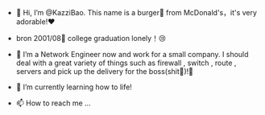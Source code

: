 - 👋 Hi, I’m @KazziBao. This name is a burger🍔 from McDonald's，it's very adorable!❤️
-  bron 2001/08🦁  college graduation  lonely！😢 

- 👀 I’m a Network Engineer now and work for a small company.
I should deal with  a great variety of things such as firewall , switch , route , servers and pick up the delivery for the boss(shit💩)!🤡



- 🌱 I’m currently learning how to  life!

- 📫 How to reach me ...

<!---
KazziBao/KazziBao is a ✨ special ✨ repository because its `README.md` (this file) appears on your GitHub profile.
You can click the Preview link to take a look at your
